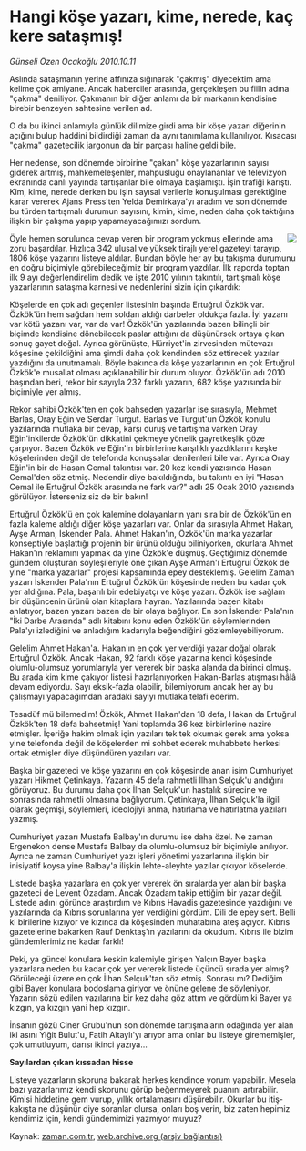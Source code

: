 # Hangi köşe yazarı, kime, nerede, kaç kere sataşmış!

*Günseli Özen Ocakoğlu 2010.10.11*

<td class="news-spot">
<p>Aslında sataşmanın yerine affınıza sığınarak "çakmış" diyecektim ama kelime çok amiyane. Ancak haberciler arasında, gerçekleşen bu fiilin adına "çakma" deniliyor. Çakmanın bir diğer anlamı da bir markanın kendisine birebir benzeyen sahtesine verilen ad.</p>
<p><p>O da bu ikinci anlamıyla günlük dilimize girdi ama bir köşe yazarı diğerinin açığını bulup haddini bildirdiği zaman da aynı tanımlama kullanılıyor. Kısacası "çakma" gazetecilik jargonun da bir parçası haline geldi bile.
<p>Her nedense, son dönemde birbirine "çakan" köşe yazarlarının sayısı giderek artmış, mahkemeleşenler, mahpusluğu onaylananlar ve televizyon ekranında canlı yayında tartışanlar bile olmaya başlamıştı. İşin trafiği karıştı. Kim, kime, nerede derken bu işin sayısal verilerle konuşulması gerektiğine karar vererek Ajans Press'ten Yelda Demirkaya'yı aradım ve son dönemde bu türden tartışmalı durumun sayısını, kimin, kime, neden daha çok taktığına ilişkin bir çalışma yapıp yapamayacağımızı sordum. 
<p>
<p align="center"><img align="right" border="0" src="http://web.archive.org/web/20101130074858im_/http://medya.zaman.com.tr/2010/10/11/kose.jpg"/>
<p>Öyle hemen sorulunca cevap veren bir program yokmuş ellerinde ama zoru başardılar. Hızlıca 342 ulusal ve yüksek tirajlı yerel gazeteyi tarayıp, 1806 köşe yazarını listeye aldılar. Bundan böyle her ay bu takışma durumunu en doğru biçimiyle görebileceğimiz bir program yazdılar. İlk raporda toptan ilk 9 ayı değerlendirelim dedik ve işte 2010 yılının takıntılı, tartışmalı köşe yazarlarının sataşma karnesi ve nedenlerini sizin için çıkardık: 
<p> Köşelerde en çok adı geçenler listesinin başında Ertuğrul Özkök var. Özkök'ün hem sağdan hem soldan aldığı darbeler oldukça fazla. İyi yazanı var kötü yazanı var, var da var! Özkök'ün yazılarında bazen bilinçli bir biçimde kendisine dönebilecek paslar attığını da düşünürsek ortaya çıkan sonuç gayet doğal. Ayrıca görünüşte, Hürriyet'in zirvesinden mütevazı köşesine çekildiğini ama şimdi daha çok kendinden söz ettirecek yazılar yazdığını da unutmamalı. Böyle bakınca da köşe yazarlarının en çok Ertuğrul Özkök'e musallat olması açıklanabilir bir durum oluyor. Özkök'ün adı 2010 başından beri, rekor bir sayıyla 232 farklı yazarın, 682 köşe yazısında bir biçimiyle yer almış.
<p>Rekor sahibi Özkök'ten en çok bahseden yazarlar ise sırasıyla, Mehmet Barlas, Oray Eğin ve Serdar Turgut. Barlas ve Turgut'un Özkök konulu yazılarında mutlaka bir cevap, karşı duruş ve tartışma varken Oray Eğin'inkilerde Özkök'ün dikkatini çekmeye yönelik gayretkeşlik göze çarpıyor. Bazen Özkök ve Eğin'in birbirlerine karşılıklı yazdıklarını keşke köşelerinden değil de telefonda konuşsalar denilenleri bile var. Ayrıca Oray Eğin'in bir de Hasan Cemal takıntısı var. 20 kez kendi yazısında Hasan Cemal'den söz etmiş. Nedendir diye bakıldığında, bu takıntı en iyi "Hasan Cemal ile Ertuğrul Özkök arasında ne fark var?" adlı 25 Ocak 2010 yazısında görülüyor. İsterseniz siz de bir bakın!
<p>Ertuğrul Özkök'ü en çok kalemine dolayanların yanı sıra bir de Özkök'ün en fazla kaleme aldığı diğer köşe yazarları var. Onlar da sırasıyla Ahmet Hakan, Ayşe Arman, İskender Pala. Ahmet Hakan'ın, Özkök'ün marka yazarlar konseptiyle başlattığı projenin bir ürünü olduğu biliniyorken, okurlara Ahmet Hakan'ın reklamını yapmak da yine Özkök'e düşmüş. Geçtiğimiz dönemde gündem oluşturan söyleşileriyle öne çıkan Ayşe Arman'ı Ertuğrul Özkök de yine "marka yazarlar" projesi kapsamında epey desteklemiş. Gelelim Zaman yazarı İskender Pala'nın Ertuğrul Özkök'ün köşesinde neden bu kadar çok yer aldığına. Pala, başarılı bir edebiyatçı ve köşe yazarı. Özkök ise sağlam bir düşüncenin ürünü olan kitaplara hayran. Yazılarında bazen kitabı anlatıyor, bazen yazarı bazen de bir olaya bağlıyor. En son İskender Pala'nın "İki Darbe Arasında" adlı kitabını konu eden Özkök'ün söylemlerinden Pala'yı izlediğini ve anladığım kadarıyla beğendiğini gözlemleyebiliyorum.
<p>Gelelim Ahmet Hakan'a. Hakan'ın en çok yer verdiği yazar doğal olarak Ertuğrul Özkök. Ancak Hakan, 92 farklı köşe yazarına kendi köşesinde olumlu-olumsuz yorumlarıyla yer vererek bir başka alanda da birinci olmuş. Bu arada kim kime çakıyor listesi hazırlanıyorken Hakan-Barlas atışması hâlâ devam ediyordu. Sayı eksik-fazla olabilir, bilemiyorum ancak her ay bu çalışmayı yapacağımdan aradaki sayıyı mutlaka telafi ederim. 
<p>Tesadüf mü bilemedim! Özkök, Ahmet Hakan'dan 18 defa, Hakan da Ertuğrul Özkök'ten 18 defa bahsetmiş! Yani toplamda 36 kez birbirlerine nazire etmişler. İçeriğe hakim olmak için yazıları tek tek okumak gerek ama yoksa yine telefonda değil de köşelerden mi sohbet ederek muhabbete herkesi ortak etmişler diye düşündüren yazıları var. 
<p>Başka bir gazeteci ve köşe yazarını en çok köşesinde anan isim Cumhuriyet yazarı Hikmet Çetinkaya. Yazarın 45 defa rahmetli İlhan Selçuk'u andığını görüyoruz. Bu durumu daha çok İlhan Selçuk'un hastalık sürecine ve sonrasında rahmetli olmasına bağlıyorum. Çetinkaya, İlhan Selçuk'la ilgili olarak geçmişi, söylemleri, ideolojiyi anma, hatırlama ve hatırlatma yazıları yazmış.
<p>Cumhuriyet yazarı Mustafa Balbay'ın durumu ise daha özel. Ne zaman Ergenekon dense Mustafa Balbay da olumlu-olumsuz bir biçimiyle anılıyor. Ayrıca ne zaman Cumhuriyet yazı işleri yönetimi yazarlarına ilişkin bir inisiyatif koysa yine Balbay'a ilişkin lehte-aleyhte yazılar çıkıyor köşelerde. 
<p>Listede başka yazarlara en çok yer vererek ön sıralarda yer alan bir başka gazeteci de Levent Özadam. Ancak Özadam takip ettiğim bir yazar değil. Listede adını görünce araştırdım ve Kıbrıs Havadis gazetesinde yazdığını ve yazılarında da Kıbrıs sorunlarına yer verdiğini gördüm. Dili de epey sert. Belli ki birilerine kızıyor ve kızınca da köşesinden muhatabına ateş açıyor. Kıbrıs gazetelerine bakarken Rauf Denktaş'ın yazılarını da okudum. Kıbrıs ile bizim gündemlerimiz ne kadar farklı!
<p>Peki, ya güncel konulara keskin kalemiyle girişen Yalçın Bayer başka yazarlara neden bu kadar çok yer vererek listede üçüncü sırada yer almış? Görüleceği üzere en çok İlhan Selçuk'tan söz etmiş. Sonrası mı? Dediğim gibi Bayer konulara bodoslama giriyor ve önüne gelene de söyleniyor. Yazarın sözü edilen yazılarına bir kez daha göz attım ve gördüm ki Bayer ya kızgın, ya kızgın yani hep kızgın.
<p>İnsanın gözü Ciner Grubu'nun son dönemde tartışmaların odağında yer alan iki asını Yiğit Bulut'u, Fatih Altaylı'yı arıyor ama onlar bu listeye girememişler, çok umutluyum, darısı ikinci yazıya... 
<p><b>Sayılardan çıkan kıssadan hisse
</b>
<p>Listeye yazarların skoruna bakarak herkes kendince yorum yapabilir. Mesela bazı yazarlarımız kendi skorunu görüp beğenmeyerek puanını artırabilir. Kimisi hiddetine gem vurup, yıllık ortalamasını düşürebilir. Okurlar bu itiş-kakışta ne düşünür diye soranlar olursa, onları boş verin, biz zaten hepimiz kendimiz için, kendi gündemimizi yazmıyor muyuz?</p>
<a href="http://web.archive.org/web/20101130074858/mailto:g.ocakoglu@zaman.com.tr">
</a></p></p></p></p></p></p></p></p></p></p></p></p></p></p></p></p></p></td>

Kaynak: [zaman.com.tr](http://zaman.com.tr/yazar.do?yazino=1038505), [web.archive.org (arşiv bağlantısı)](http://web.archive.org/web/20101130074858/http://zaman.com.tr/yazar.do?yazino=1038505)
